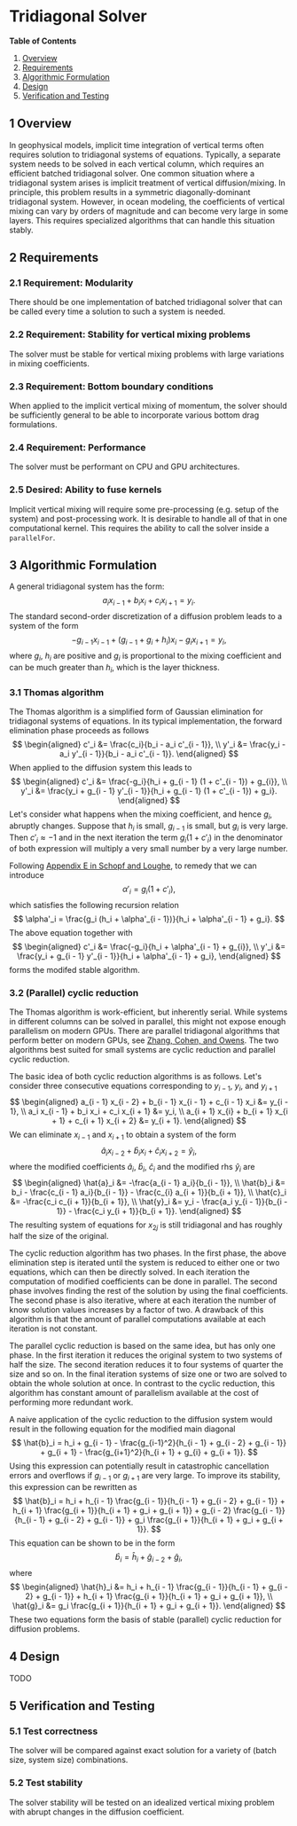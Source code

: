 # Tridiagonal Solver

<!--- use table of contents if desired for longer documents  -->
**Table of Contents**
1. [Overview](#1-overview)
2. [Requirements](#2-requirements)
3. [Algorithmic Formulation](#3-algorithmic-formulation)
4. [Design](#4-design)
5. [Verification and Testing](#5-verification-and-testing)

## 1 Overview

In geophysical models, implicit time integration of vertical terms often requires solution to tridiagonal systems of equations.
Typically, a separate system needs to be solved in each vertical column, which requires an efficient batched tridiagonal solver.
One common situation where a tridiagonal system arises is implicit treatment of vertical diffusion/mixing.
In principle, this problem results in a symmetric diagonally-dominant tridiagonal system.
However, in ocean modeling, the coefficients of vertical mixing can vary by orders of magnitude and
can become very large in some layers.
This requires specialized algorithms that can handle this situation stably.

## 2 Requirements

### 2.1 Requirement: Modularity

There should be one implementation of batched tridiagonal solver that can be called every time a solution to such a system is needed.

### 2.2 Requirement: Stability for vertical mixing problems

The solver must be stable for vertical mixing problems with large variations in mixing coefficients.

### 2.3 Requirement: Bottom boundary conditions

When applied to the implicit vertical mixing of momentum, the solver should be
sufficiently general to be able to incorporate various bottom drag formulations.

### 2.4 Requirement: Performance

The solver must be performant on CPU and GPU architectures.

### 2.5 Desired: Ability to fuse kernels

Implicit vertical mixing will require some pre-processing (e.g. setup of the system) and post-processing work.
It is desirable to handle all of that in one computational kernel. This requires the ability to call the
solver inside a `parallelFor`.

## 3 Algorithmic Formulation
A general tridiagonal system has the form:
$$
a_i x_{i - 1} + b_i x_i + c_i x_{i + 1} = y_i.
$$
The standard second-order discretization of a diffusion problem leads to a system of the form
$$
-g_{i - 1} x_{i - 1} + (g_{i - 1} + g_i + h_i) x_i - g_{i} x_{i + 1} = y_i,
$$
where $g_i$, $h_i$ are positive and $g_i$ is proportional to the mixing coefficient
and can be much greater than $h_i$, which is the layer thickness.


### 3.1 Thomas algorithm
The Thomas algorithm is a simplified form of Gaussian elimination for tridiagonal systems of equations.
In its typical implementation, the forward elimination phase proceeds as follows
$$
\begin{aligned}
c'_i &= \frac{c_i}{b_i - a_i c'_{i - 1}}, \\
y'_i &= \frac{y_i - a_i y'_{i - 1}}{b_i - a_i c'_{i - 1}}.
\end{aligned}
$$
When applied to the diffusion system this leads to
$$
\begin{aligned}
c'_i &= \frac{-g_i}{h_i + g_{i - 1} (1 + c'_{i - 1}) + g_{i}}, \\
y'_i &= \frac{y_i + g_{i - 1} y'_{i - 1}}{h_i + g_{i - 1} (1 + c'_{i - 1}) + g_i}.
\end{aligned}
$$
Let's consider what happens when the mixing coefficient, and hence $g_i$, abruptly changes.
Suppose that $h_i$ is small, $g_{i - 1}$ is small, but $g_i$ is very large.
Then $c'_i \approx -1$ and in the next iteration the term $g_i (1 + c'_i)$ in
the denominator of both expression will multiply a very small number by a very large number.

Following [Appendix E in Schopf and Loughe](https://journals.ametsoc.org/view/journals/mwre/123/9/1520-0493_1995_123_2839_argiom_2_0_co_2.xml), to remedy that we can introduce
$$
\alpha'_i = g_i (1 + c'_i),
$$
which satisfies the following recursion relation
$$
\alpha'_i = \frac{g_i (h_i + \alpha'_{i - 1})}{h_i + \alpha'_{i - 1} + g_i}.
$$
The above equation together with
$$
\begin{aligned}
c'_i &= \frac{-g_i}{h_i + \alpha'_{i - 1} + g_{i}}, \\
y'_i &= \frac{y_i + g_{i - 1} y'_{i - 1}}{h_i + \alpha'_{i - 1} + g_i},
\end{aligned}
$$
forms the modifed stable algorithm.

### 3.2 (Parallel) cyclic reduction

The Thomas algorithm is work-efficient, but inherently serial.
While systems in different columns can
be solved in parallel, this might not expose enough parallelism on modern GPUs.
There are parallel tridiagonal algorithms that perform better on modern GPUs,
see [Zhang, Cohen, and Owens](https://doi.org/10.1145/1837853.1693472).
The two algorithms best suited for small systems are cyclic reduction and parallel cyclic reduction.

The basic idea of both cyclic reduction algorithms is as follows. Let's consider three consecutive equations corresponding to $y_{i- 1}$, $y_i$, and $y_{i+1}$
$$
\begin{aligned}
a_{i - 1} x_{i - 2} + b_{i - 1} x_{i - 1} + c_{i - 1} x_i &= y_{i - 1}, \\
a_i x_{i - 1} + b_i x_i + c_i x_{i + 1} &= y_i, \\
a_{i + 1} x_{i} + b_{i + 1} x_{i + 1} + c_{i + 1} x_{i + 2} &= y_{i + 1}.
\end{aligned}
$$
We can eliminate $x_{i - 1}$ and $x_{i + 1}$ to obtain a system of the form
$$
\hat{a}_i x_{i - 2} + \hat{b}_i x_i + \hat{c}_i x_{i + 2} = \hat{y}_i,
$$
where the modified coefficients $\hat{a}_i$, $\hat{b}_i$, $\hat{c}_i$ and the modified rhs $\hat{y}_i$ are
$$
\begin{aligned}
\hat{a}_i &= -\frac{a_{i - 1} a_i}{b_{i - 1}}, \\
\hat{b}_i &= b_i - \frac{c_{i - 1} a_i}{b_{i - 1}} - \frac{c_{i} a_{i + 1}}{b_{i + 1}}, \\
\hat{c}_i &= -\frac{c_i c_{i + 1}}{b_{i + 1}}, \\
\hat{y}_i &= y_i - \frac{a_i y_{i - 1}}{b_{i - 1}} - \frac{c_i y_{i + 1}}{b_{i + 1}}.
\end{aligned}
$$
The resulting system of equations for $x_{2j}$ is still tridiagonal and has roughly half the size of the original.

The cyclic reduction algorithm has two phases.
In the first phase, the above elimination step is iterated until the system is reduced to either one or two equations, which can then be directly solved.
In each iteration the computation of modified coefficients can be done in parallel.
The second phase involves finding the rest of the solution by using the final coefficients.
The second phase is also iterative, where at each iteration the number of know solution values increases by a factor of two. A drawback of this algorithm is that the amount of parallel computations available at each iteration is not constant.

The parallel cyclic reduction is based on the same idea, but has only one phase. In the first iteration it reduces the
original system to two systems of half the size. The second iteration reduces it to four systems of quarter the size
and so on. In the final iteration systems of size one or two are solved to obtain the whole solution at once.
In contrast to the cyclic reduction, this algorithm has constant amount of parallelism available at the cost of performing
more redundant work.

A naive application of the cyclic reduction to the diffusion system would result
in the following equation for the modified main diagonal
$$
\hat{b}_i = h_i
             + g_{i - 1} - \frac{g_{i-1}^2}{h_{i - 1} + g_{i - 2} + g_{i - 1}}
             + g_{i + 1} - \frac{g_{i+1}^2}{h_{i + 1} + g_{i} + g_{i + 1}}.
$$
Using this expression can potentially result in catastrophic cancellation errors and overflows if
$g_{i - 1}$ or $g_{i + 1}$ are very large.
To improve its stability, this expression can be rewritten as
$$
\hat{b}_i = h_i
             + h_{i - 1} \frac{g_{i - 1}}{h_{i - 1} + g_{i - 2} + g_{i - 1}}
             + h_{i + 1} \frac{g_{i + 1}}{h_{i + 1} + g_i + g_{i + 1}}
             + g_{i - 2} \frac{g_{i - 1}}{h_{i - 1} + g_{i - 2} + g_{i - 1}}
             + g_i \frac{g_{i + 1}}{h_{i + 1} + g_i + g_{i + 1}}.
$$
This equation can be shown to be in the form
$$
\hat{b}_i = \hat{h}_i + \hat{g}_{i - 2} + \hat{g}_i,
$$
where
$$
\begin{aligned}
\hat{h}_i &= h_i
             + h_{i - 1} \frac{g_{i - 1}}{h_{i - 1} + g_{i - 2} + g_{i - 1}}
             + h_{i + 1} \frac{g_{i + 1}}{h_{i + 1} + g_i + g_{i + 1}}, \\
\hat{g}_i &= g_i \frac{g_{i + 1}}{h_{i + 1} + g_i + g_{i + 1}}.
\end{aligned}
$$
These two equations form the basis of stable (parallel) cyclic reduction for diffusion problems.


## 4 Design

TODO

## 5 Verification and Testing

### 5.1 Test correctness

The solver will be compared against exact solution for a variety of (batch size, system size) combinations.

### 5.2 Test stability

The solver stability will be tested on an idealized vertical mixing problem with abrupt changes in
the diffusion coefficient.
